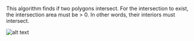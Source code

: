This algorithm finds if two polygons intersect. For the intersection to exist, the intersection area must be > 0. In other words, their interiors must intersect.

![alt text]([http://url/to/img.png](https://github.com/varjak/polygon-intersection-helper/blob/main/polygon-intersection-example.png)https://github.com/varjak/polygon-intersection-helper/blob/main/polygon-intersection-example.png)
